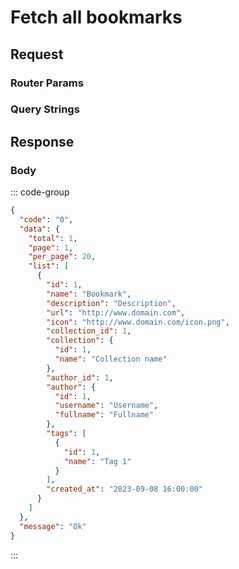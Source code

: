 # Fetch all bookmarks

<Api
  method="get"
  endpoint="/api/bookmarks/[:id]"
  description="Returns all bookmarks for a Collection. If the [:id] parameter is passed, returns all bookmarks for the given Collection ID."
/>

## Request

### Router Params

<div class="parameters">
  <ApiParam
    name="id"
    type="number"
    description="ID of the collection."
    default-value="undefined"
    required
  />
</div>

### Query Strings

<div class="parameters">
  <ApiParam
    name="search"
    type="string"
    description="The search query string. You can search using the bookmark name or url."
  />
  <ApiParam
    name="page"
    type="number"
    description="The page number from which you want your page search results to be displayed."
    default-value="1"
  />
  <ApiParam
    name="per_page"
    type="number"
    description="Number of results per page."
    default-value="20"
  />
</div>

## Response

<ApiSchema data-type="IBookmarkModel[]" />

<!--@include: @models/bookmark.md-->

### Body <Badge type="info" text="application/json" class="float-right mt-1" />

::: code-group

```json [SUCCESS]
{
  "code": "0",
  "data": {
    "total": 1,
    "page": 1,
    "per_page": 20,
    "list": [
      {
        "id": 1,
        "name": "Bookmark",
        "description": "Description",
        "url": "http://www.domain.com",
        "icon": "http://www.domain.com/icon.png",
        "collection_id": 1,
        "collection": {
          "id": 1,
          "name": "Collection name"
        },
        "author_id": 1,
        "author": {
          "id": 1,
          "username": "Username",
          "fullname": "Fullname"
        },
        "tags": [
          {
            "id": 1,
            "name": "Tag 1"
          }
        ],
        "created_at": "2023-09-08 16:00:00"
      }
    ]
  },
  "message": "Ok"
}
```

:::
